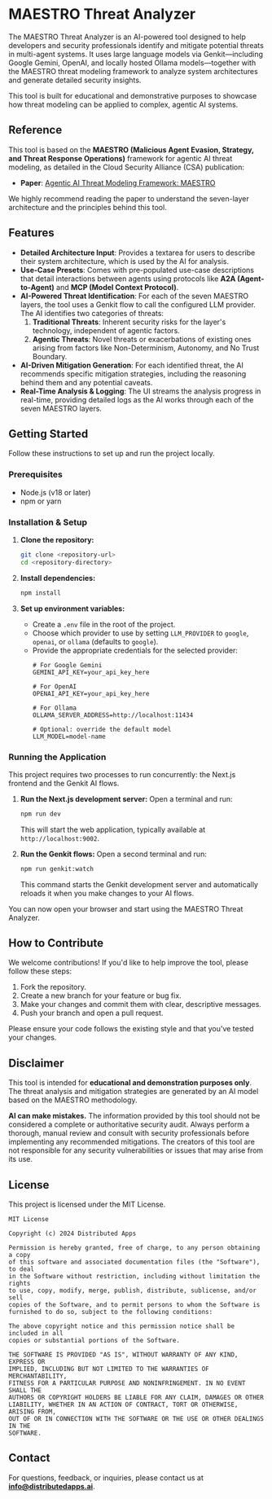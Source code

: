# MAESTRO Threat Analyzer

The MAESTRO Threat Analyzer is an AI-powered tool designed to help developers and security professionals identify and mitigate potential threats in multi-agent systems. It uses large language models via Genkit—including Google Gemini, OpenAI, and locally hosted Ollama models—together with the MAESTRO threat modeling framework to analyze system architectures and generate detailed security insights.

This tool is built for educational and demonstrative purposes to showcase how threat modeling can be applied to complex, agentic AI systems.

## Reference

This tool is based on the **MAESTRO (Malicious Agent Evasion, Strategy, and Threat Response Operations)** framework for agentic AI threat modeling, as detailed in the Cloud Security Alliance (CSA) publication:

- **Paper**: [Agentic AI Threat Modeling Framework: MAESTRO](https://cloudsecurityalliance.org/blog/2025/02/06/agentic-ai-threat-modeling-framework-maestro)

We highly recommend reading the paper to understand the seven-layer architecture and the principles behind this tool.

## Features

-   **Detailed Architecture Input**: Provides a textarea for users to describe their system architecture, which is used by the AI for analysis.
-   **Use-Case Presets**: Comes with pre-populated use-case descriptions that detail interactions between agents using protocols like **A2A (Agent-to-Agent)** and **MCP (Model Context Protocol)**.
-   **AI-Powered Threat Identification**: For each of the seven MAESTRO layers, the tool uses a Genkit flow to call the configured LLM provider. The AI identifies two categories of threats:
    1.  **Traditional Threats**: Inherent security risks for the layer's technology, independent of agentic factors.
    2.  **Agentic Threats**: Novel threats or exacerbations of existing ones arising from factors like Non-Determinism, Autonomy, and No Trust Boundary.
-   **AI-Driven Mitigation Generation**: For each identified threat, the AI recommends specific mitigation strategies, including the reasoning behind them and any potential caveats.
-   **Real-Time Analysis & Logging**: The UI streams the analysis progress in real-time, providing detailed logs as the AI works through each of the seven MAESTRO layers.

## Getting Started

Follow these instructions to set up and run the project locally.

### Prerequisites

-   Node.js (v18 or later)
-   npm or yarn

### Installation & Setup

1.  **Clone the repository:**
    ```bash
    git clone <repository-url>
    cd <repository-directory>
    ```

2.  **Install dependencies:**
    ```bash
    npm install
    ```

3.  **Set up environment variables:**
    -   Create a `.env` file in the root of the project.
    -   Choose which provider to use by setting `LLM_PROVIDER` to `google`, `openai`, or `ollama` (defaults to `google`).
    -   Provide the appropriate credentials for the selected provider:
        ```
        # For Google Gemini
        GEMINI_API_KEY=your_api_key_here

        # For OpenAI
        OPENAI_API_KEY=your_api_key_here
        
        # For Ollama
        OLLAMA_SERVER_ADDRESS=http://localhost:11434

        # Optional: override the default model
        LLM_MODEL=model-name
        ```

### Running the Application

This project requires two processes to run concurrently: the Next.js frontend and the Genkit AI flows.

1.  **Run the Next.js development server:**
    Open a terminal and run:
    ```bash
    npm run dev
    ```
    This will start the web application, typically available at `http://localhost:9002`.

2.  **Run the Genkit flows:**
    Open a second terminal and run:
    ```bash
    npm run genkit:watch
    ```
    This command starts the Genkit development server and automatically reloads it when you make changes to your AI flows.

You can now open your browser and start using the MAESTRO Threat Analyzer.

## How to Contribute

We welcome contributions! If you'd like to help improve the tool, please follow these steps:

1.  Fork the repository.
2.  Create a new branch for your feature or bug fix.
3.  Make your changes and commit them with clear, descriptive messages.
4.  Push your branch and open a pull request.

Please ensure your code follows the existing style and that you've tested your changes.

## Disclaimer

This tool is intended for **educational and demonstration purposes only**. The threat analysis and mitigation strategies are generated by an AI model based on the MAESTRO methodology.

**AI can make mistakes.** The information provided by this tool should not be considered a complete or authoritative security audit. Always perform a thorough, manual review and consult with security professionals before implementing any recommended mitigations. The creators of this tool are not responsible for any security vulnerabilities or issues that may arise from its use.

## License

This project is licensed under the MIT License.

```
MIT License

Copyright (c) 2024 Distributed Apps

Permission is hereby granted, free of charge, to any person obtaining a copy
of this software and associated documentation files (the "Software"), to deal
in the Software without restriction, including without limitation the rights
to use, copy, modify, merge, publish, distribute, sublicense, and/or sell
copies of the Software, and to permit persons to whom the Software is
furnished to do so, subject to the following conditions:

The above copyright notice and this permission notice shall be included in all
copies or substantial portions of the Software.

THE SOFTWARE IS PROVIDED "AS IS", WITHOUT WARRANTY OF ANY KIND, EXPRESS OR
IMPLIED, INCLUDING BUT NOT LIMITED TO THE WARRANTIES OF MERCHANTABILITY,
FITNESS FOR A PARTICULAR PURPOSE AND NONINFRINGEMENT. IN NO EVENT SHALL THE
AUTHORS OR COPYRIGHT HOLDERS BE LIABLE FOR ANY CLAIM, DAMAGES OR OTHER
LIABILITY, WHETHER IN AN ACTION OF CONTRACT, TORT OR OTHERWISE, ARISING FROM,
OUT OF OR IN CONNECTION WITH THE SOFTWARE OR THE USE OR OTHER DEALINGS IN THE
SOFTWARE.
```

## Contact

For questions, feedback, or inquiries, please contact us at **info@distributedapps.ai**.

    